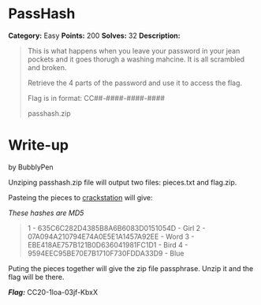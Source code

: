 # PassHash
**Category:** Easy
**Points:** 200
**Solves:** 32
**Description:**

>This is what happens when you leave your password in your jean pockets and it goes thorugh a washing mahcine. It is all scrambled and broken.
>
>Retrieve the 4 parts of the password and use it to access the flag.
>
>Flag is in format: CC##-####-####-####
>
>passhash.zip

# Write-up
by BubblyPen

Unziping passhash.zip file will output two files: pieces.txt and flag.zip.

Pasteing the pieces to [crackstation](https://www.crackstation.com) will give:

*These hashes are MD5*

>1 - 635C6C282D4385B8A6B6083D0151054D - Girl
>2 - 07A094A210794E74A0E5E1A1457A92EE - Word
>3 - EBE418AE757B121B0D636041981FC1D1 - Bird
>4 - 9594EEC95BE70E7B1710F730FDDA33D9 - Blue


Puting the pieces together will give the zip file passphrase. Unzip it and the flag will be there.


***Flag:*** CC20-1loa-03jf-KbxX